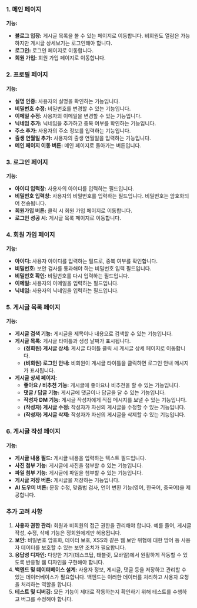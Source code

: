 ### 1. 메인 페이지

**기능:**
- **블로그 입장:** 게시글 목록을 볼 수 있는 페이지로 이동합니다. 비회원도 열람은 가능하지만 게시글 상세보기는 로그인해야 합니다.
- **로그인:** 로그인 페이지로 이동합니다.
- **회원 가입:** 회원 가입 페이지로 이동합니다.

### 2. 프로필 페이지

**기능:**
- **실명 인증:** 사용자의 실명을 확인하는 기능입니다.
- **비밀번호 수정:** 비밀번호를 변경할 수 있는 기능입니다.
- **이메일 수정:** 사용자의 이메일을 변경할 수 있는 기능입니다.
- **닉네임 추가:** 닉네임을 추가하고 중복 여부를 확인하는 기능입니다.
- **주소 추가:** 사용자의 주소 정보를 입력하는 기능입니다.
- **출생 연월일 추가:** 사용자의 출생 연월일을 입력하는 기능입니다.
- **메인 페이지 이동 버튼:** 메인 페이지로 돌아가는 버튼입니다.

### 3. 로그인 페이지

**기능:**
- **아이디 입력창:** 사용자의 아이디를 입력하는 필드입니다.
- **비밀번호 입력창:** 사용자의 비밀번호를 입력하는 필드입니다. 비밀번호는 암호화되어 전송됩니다.
- **회원가입 버튼:** 클릭 시 회원 가입 페이지로 이동합니다.
- **로그인 성공 시:** 게시글 목록 페이지로 이동합니다.

### 4. 회원 가입 페이지

**기능:**
- **아이디:** 사용자 아이디를 입력하는 필드로, 중복 여부를 확인합니다.
- **비밀번호:** 보안 검사를 통과해야 하는 비밀번호 입력 필드입니다.
- **비밀번호 확인:** 비밀번호를 다시 입력하는 필드입니다.
- **이메일:** 사용자의 이메일을 입력하는 필드입니다.
- **닉네임:** 사용자의 닉네임을 입력하는 필드입니다.

### 5. 게시글 목록 페이지

**기능:**
- **게시글 검색 기능:** 게시글을 제목이나 내용으로 검색할 수 있는 기능입니다.
- **게시글 목록:** 게시글 타이틀과 생성 날짜가 표시됩니다. 
  - **(정회원) 게시글 상세:** 게시글 타이틀 클릭 시 게시글 상세 페이지로 이동합니다.
  - **(비회원) 로그인 안내:** 비회원이 게시글 타이틀을 클릭하면 로그인 안내 메시지가 표시됩니다.
- **게시글 상세 페이지:**
  - **좋아요 / 비추천 기능:** 게시글에 좋아요나 비추천을 할 수 있는 기능입니다.
  - **댓글 / 답글 기능:** 게시글에 댓글이나 답글을 달 수 있는 기능입니다.
  - **작성자 DM 기능:** 게시글 작성자에게 직접 메시지를 보낼 수 있는 기능입니다.
  - **(작성자) 게시글 수정:** 작성자가 자신의 게시글을 수정할 수 있는 기능입니다.
  - **(작성자) 게시글 삭제:** 작성자가 자신의 게시글을 삭제할 수 있는 기능입니다.

### 6. 게시글 작성 페이지

**기능:**
- **게시글 내용 필드:** 게시글 내용을 입력하는 텍스트 필드입니다.
- **사진 첨부 기능:** 게시글에 사진을 첨부할 수 있는 기능입니다.
- **파일 첨부 기능:** 게시글에 파일을 첨부할 수 있는 기능입니다.
- **게시글 저장 버튼:** 게시글을 저장하는 기능입니다.
- **AI 도우미 버튼:** 문장 수정, 맞춤법 검사, 언어 변환 기능(영어, 한국어, 중국어)을 제공합니다.

### 추가 고려 사항

1. **사용자 권한 관리:** 회원과 비회원의 접근 권한을 관리해야 합니다. 예를 들어, 게시글 작성, 수정, 삭제 기능은 정회원에게만 허용됩니다.
2. **보안:** 비밀번호 암호화, 데이터 보호, XSS와 같은 웹 보안 위협에 대한 방어 등 사용자 데이터를 보호할 수 있는 보안 조치가 필요합니다.
3. **응답성 디자인:** 다양한 기기(데스크탑, 태블릿, 모바일)에서 원활하게 작동할 수 있도록 반응형 웹 디자인을 구현해야 합니다.
4. **백엔드 및 데이터베이스 설계:** 사용자 정보, 게시글, 댓글 등을 저장하고 관리할 수 있는 데이터베이스가 필요합니다. 백엔드는 이러한 데이터를 처리하고 사용자 요청을 처리하는 역할을 합니다.
5. **테스트 및 디버깅:** 모든 기능이 제대로 작동하는지 확인하기 위해 테스트를 수행하고 버그를 수정해야 합니다.
